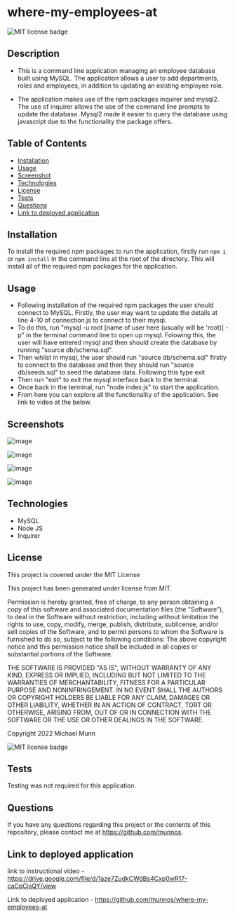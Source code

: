 # where-my-employees-at

![MIT license badge](https://img.shields.io/badge/license-MIT-blue.svg)

## Description

- This is a command line application managing an employee database built using MySQL. The application allows a user to add departments, roles and employees, 
in addition to updating an existing employee role.

- The application makes use of the npm packages inquirer and mysql2. The use of inquirer allows the use of the command line prompts to update the database. Mysql2 made it easier to
query the database using javascript due to the functionality the package offers.

## Table of Contents
* [Installation](#installation)
* [Usage](#usage)
* [Screenshot](#screenshot)
* [Technologies](#technologies)
* [License](#license)
* [Tests](#tests)
* [Questions](#questions)
* [Link to deployed application](#link-to-deployed-application)

## Installation

To install the required npm packages to run the application, firstly run `npm i` or `npm install` in the command line at the root of the directory. This will install all 
of the required npm packages for the application.

## Usage

- Following installation of the required npm packages the user should connect to MySQL. Firstly, the user may want to update the details at line 4-10 of connection.js to connect to their mysql.
- To do this, run "mysql -u root [name of user here (usually will be 'root)] -p" in the terminal command line to open up mysql. Folowing this, the user will have entered mysql and then should create the database by running "source db/schema.sql".
- Then whilst in mysql, the user should run "source db/schema.sql" firstly to connect to the database and then they should run "source db/seeds.sql" to seed the database data. Following this type exit 
- Then run "exit" to exit the mysql interface back to the terminal.
- Once back in the terminal, run "node index.js" to start the application.
- From here you can explore all the functionality of the application. See link to video at the below.

## Screenshots

![image](https://user-images.githubusercontent.com/88617634/203573139-5054da6d-d52e-443f-9b3f-3b78055e1f3b.png)

![image](https://user-images.githubusercontent.com/88617634/203572970-c1f036fd-2d61-48f1-b9b2-05180ada5fe8.png)

![image](https://user-images.githubusercontent.com/88617634/203573061-3b1bd08f-4cea-4f7e-80fa-4c4a2243cb44.png)

![image](https://user-images.githubusercontent.com/88617634/203573252-ccfea37c-7b16-4f40-ab8b-dc5c320d9857.png)

## Technologies

- MySQL
- Node JS
- Inquirer

## License

This project is covered under the MIT License

This project has been generated under license from MIT.

Permission is hereby granted, free of charge, to any person obtaining a copy of this software and associated documentation files (the "Software"), to deal in the Software without restriction, including without limitation the rights to use, copy, modify, merge, publish, distribute, sublicense, and/or sell copies of the Software, and to permit persons to whom the Software is furnished to do so, subject to the following conditions: The above copyright notice and this permission notice shall be included in all copies or substantial portions of the Software.

THE SOFTWARE IS PROVIDED "AS IS", WITHOUT WARRANTY OF ANY KIND, EXPRESS OR IMPLIED, INCLUDING BUT NOT LIMITED TO THE WARRANTIES OF MERCHANTABILITY, FITNESS FOR A PARTICULAR PURPOSE AND NONINFRINGEMENT. IN NO EVENT SHALL THE AUTHORS OR COPYRIGHT HOLDERS BE LIABLE FOR ANY CLAIM, DAMAGES OR OTHER LIABILITY, WHETHER IN AN ACTION OF CONTRACT, TORT OR OTHERWISE, ARISING FROM, OUT OF OR IN CONNECTION WITH THE SOFTWARE OR THE USE OR OTHER DEALINGS IN THE SOFTWARE.

Copyright 2022 Michael Munn

![MIT license badge](https://img.shields.io/badge/license-MIT-blue.svg)

## Tests

Testing was not required for this application.

## Questions

If you have any questions regarding this project or the contents of this repository, please contact me at https://github.com/munnos.
## Link to deployed application

link to instructional video - https://drive.google.com/file/d/1aze7ZudkCWdBs4Cxp0wR17-caCpCjsQY/view

Link to deployed application - https://github.com/munnos/where-my-employees-at
